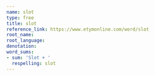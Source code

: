 ```yaml
---
name: slot
type: free
title: slot
reference_link: https://www.etymonline.com/word/slot
root_name: 
root_language: 
denotation: 
word_sums:
- sum: 'Slot + '
  respelling: slot
---
```

